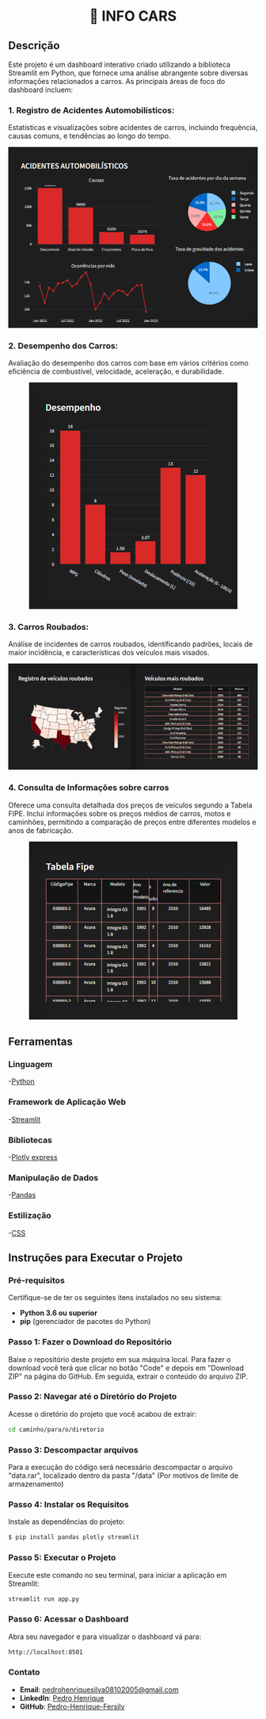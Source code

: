 <h1 align="center">🚗 INFO CARS</h1>

## Descrição

Este projeto é um dashboard interativo criado utilizando a biblioteca Streamlit em Python, que fornece uma análise abrangente sobre diversas informações relacionados a carros. As principais áreas de foco do dashboard incluem:

### 1. Registro de Acidentes Automobilísticos:

Estatísticas e visualizações sobre acidentes de carros, incluindo frequência, causas comuns, e tendências ao longo do tempo.
<p align="center">
<img src="images-readme/acidentes.png" alt="Gráficos Acidentes Automobílisticos">
</p>

### 2. Desempenho dos Carros:

Avaliação do desempenho dos carros com base em vários critérios como eficiência de combustível, velocidade, aceleração, e durabilidade.
<p align="center">
<img src="images-readme/desempenho.png" alt="Gráfico Desempenho dos Carros">
</p>

### 3. Carros Roubados:

Análise de incidentes de carros roubados, identificando padrões, locais de maior incidência, e características dos veículos mais visados.
<p align="center">
<img src="images-readme/registro-roubos.png" alt="Gráfico e Tabela de Registro de carros roubados">
</p>

### 4. Consulta de Informações sobre carros

Oferece uma consulta detalhada dos preços de veículos segundo a Tabela FIPE. Inclui informações sobre os preços médios de carros, motos e caminhões, permitindo a comparação de preços entre diferentes modelos e anos de fabricação.
<p align="center">
<img src="images-readme/tabela-fipe.png" alt="Tabela Fipe">
</p>

## Ferramentas

### Linguagem
-[Python](https://docs.python.org/3/)

### Framework de Aplicação Web
-[Streamlit](https://discuss.streamlit.io/)

### Bibliotecas
-[Plotly express](https://plotly.com/python/)

### Manipulação de Dados
-[Pandas](https://pandas.pydata.org/docs/)

### Estilização
-[CSS](https://developer.mozilla.org/en-US/docs/Web/CSS)

## Instruções para Executar o Projeto

### Pré-requisitos

Certifique-se de ter os seguintes itens instalados no seu sistema:

- **Python 3.6 ou superior**
- **pip** (gerenciador de pacotes do Python)

### Passo 1: Fazer o Download do Repositório

Baixe o repositório deste projeto em sua máquina local. Para fazer o download você terá que clicar no botão "Code" e depois em "Download ZIP" na página do GitHub. Em seguida, extrair o conteúdo do arquivo ZIP.

### Passo 2: Navegar até o Diretório do Projeto

Acesse o diretório do projeto que você acabou de extrair:

```bash
cd caminho/para/o/diretorio
```

### Passo 3: Descompactar arquivos

Para a execução do código será necessário descompactar o arquivo "data.rar", localizado dentro da pasta "/data" (Por motivos de limite de armazenamento)


### Passo 4: Instalar os Requisitos

Instale as dependências do projeto:

```bash
$ pip install pandas plotly streamlit 
```

### Passo 5: Executar o Projeto

Execute este comando no seu terminal, para iniciar a aplicação em Streamlit:

```bash
streamlit run app.py
```


### Passo 6: Acessar o Dashboard

Abra seu navegador e para visualizar o dashboard vá para:

```bash
http://localhost:8501
```

### Contato

- **Email**: [pedrohenriquesilva08102005@gmail.com](pedrohenriquesilva08102005@gmail.com)
- **LinkedIn**: [Pedro Henrique](https://www.linkedin.com/in/pedro-henrique-2642a2248/)
- **GitHub**: [Pedro-Henrique-Fersilv](https://github.com/Pedro-Henrique-Fersilv)